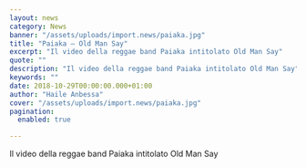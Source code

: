 ```yaml
---
layout: news
category: News
banner: "/assets/uploads/import.news/paiaka.jpg"
title: "Paiaka – Old Man Say"
excerpt: "Il video della reggae band Paiaka intitolato Old Man Say"
quote: ""
description: "Il video della reggae band Paiaka intitolato Old Man Say"
keywords: ""
date: 2018-10-29T00:00:00.000+01:00
author: "Haile Anbessa"
cover: "/assets/uploads/import.news/paiaka.jpg"
pagination:
  enabled: true

---
```


Il video della reggae band Paiaka intitolato Old Man Say